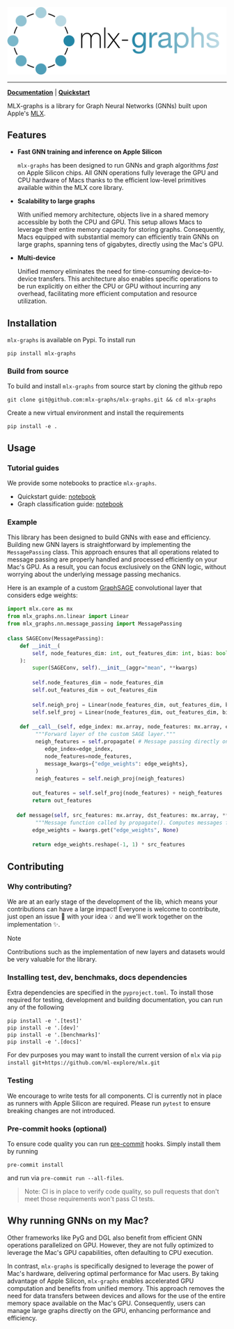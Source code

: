 ![mlx-graphs logo](docs/source/_static/logo.svg)
______________________________________________________________________

**[Documentation](https://mlx-graphs.github.io/mlx-graphs/)** | **[Quickstart](https://mlx-graphs.github.io/mlx-graphs/tutorials/quickstart.html)**

MLX-graphs is a library for Graph Neural Networks (GNNs) built upon Apple's [MLX](https://github.com/ml-explore/mlx).


## Features

- **Fast GNN training and inference on Apple Silicon**

   ``mlx-graphs`` has been designed to run GNNs and graph algorithms *fast* on Apple Silicon chips. All GNN operations
   fully leverage the GPU and CPU hardware of Macs thanks to the efficient low-level primitives
   available within the MLX core library.
- **Scalability to large graphs**

   With unified memory architecture, objects live in a shared memory accessible by both the CPU and GPU.
   This setup allows Macs to leverage their entire memory capacity for storing graphs.
   Consequently, Macs equipped with substantial memory can efficiently train GNNs on large graphs, spanning tens of gigabytes, directly using the Mac's GPU.
- **Multi-device**

   Unified memory eliminates the need for time-consuming device-to-device transfers.
   This architecture also enables specific operations to be run explicitly on either the CPU or GPU without incurring any overhead, facilitating more efficient computation and resource utilization.


## Installation
`mlx-graphs` is available on Pypi. To install run
```
pip install mlx-graphs
```
### Build from source

To build and install `mlx-graphs` from source start by cloning the github repo
```
git clone git@github.com:mlx-graphs/mlx-graphs.git && cd mlx-graphs
```
Create a new virtual environment and install the requirements
```
pip install -e .
```

## Usage

### Tutorial guides

We provide some notebooks to practice `mlx-graphs`.

- Quickstart guide: [notebook](https://mlx-graphs.github.io/mlx-graphs/tutorials/quickstart.html)
- Graph classification guide: [notebook](https://mlx-graphs.github.io/mlx-graphs/tutorials/graph_classification.html)

### Example
This library has been designed to build GNNs with ease and efficiency. Building new GNN layers is straightforward by implementing the `MessagePassing` class. This approach ensures that all operations related to message passing are properly handled and processed efficiently on your Mac's GPU. As a result, you can focus exclusively on the GNN logic, without worrying about the underlying message passing mechanics.

Here is an example of a custom [GraphSAGE](https://proceedings.neurips.cc/paper_files/paper/2017/file/5dd9db5e033da9c6fb5ba83c7a7ebea9-Paper.pdf) convolutional layer that considers edge weights:

```python
import mlx.core as mx
from mlx_graphs.nn.linear import Linear
from mlx_graphs.nn.message_passing import MessagePassing

class SAGEConv(MessagePassing):
    def __init__(
        self, node_features_dim: int, out_features_dim: int, bias: bool = True, **kwargs
    ):
        super(SAGEConv, self).__init__(aggr="mean", **kwargs)

        self.node_features_dim = node_features_dim
        self.out_features_dim = out_features_dim

        self.neigh_proj = Linear(node_features_dim, out_features_dim, bias=False)
        self.self_proj = Linear(node_features_dim, out_features_dim, bias=bias)

    def __call__(self, edge_index: mx.array, node_features: mx.array, edge_weights: mx.array) -> mx.array:
         """Forward layer of the custom SAGE layer."""
         neigh_features = self.propagate( # Message passing directly on GPU
            edge_index=edge_index,
            node_features=node_features,
            message_kwargs={"edge_weights": edge_weights},
         )
         neigh_features = self.neigh_proj(neigh_features)

        out_features = self.self_proj(node_features) + neigh_features
        return out_features

   def message(self, src_features: mx.array, dst_features: mx.array, **kwargs) -> mx.array:
         """Message function called by propagate(). Computes messages for all edges in the graph."""
        edge_weights = kwargs.get("edge_weights", None)

        return edge_weights.reshape(-1, 1) * src_features
```

## Contributing
### Why contributing?

We are at an early stage of the development of the lib, which means your contributions can have a large impact!
Everyone is welcome to contribute, just open an issue 📝 with your idea 💡 and we'll work together on the implementation ✨.

> [!NOTE]
> Contributions such as the implementation of new layers and datasets would be very valuable for the library.

### Installing test, dev, benchmaks, docs dependencies
Extra dependencies are specified in the `pyproject.toml`.
To install those required for testing, development and building documentation, you can run any of the following
```
pip install -e '.[test]'
pip install -e '.[dev]'
pip install -e '.[benchmarks]'
pip install -e '.[docs]'
```
For dev purposes you may want to install the current version of `mlx` via `pip install git+https://github.com/ml-explore/mlx.git`

### Testing
We encourage to write tests for all components. CI is currently not in place as runners with Apple Silicon are required.
Please run `pytest` to ensure breaking changes are not introduced.


### Pre-commit hooks (optional)
To ensure code quality you can run [pre-commit](https://pre-commit.com) hooks. Simply install them by running
```
pre-commit install
```
and run via `pre-commit run --all-files`.

> Note: CI is in place to verify code quality, so pull requests that don't meet those requirements won't pass CI tests.


## Why running GNNs on my Mac?

Other frameworks like PyG and DGL also benefit from efficient GNN operations parallelized on GPU. However, they are not fully optimized to leverage the Mac's GPU capabilities, often defaulting to CPU execution.

In contrast, `mlx-graphs` is specifically designed to leverage the power of Mac's hardware, delivering optimal performance for Mac users. By taking advantage of Apple Silicon, `mlx-graphs` enables accelerated GPU computation and benefits from unified memory. This approach removes the need for data transfers between devices and allows for the use of the entire memory space available on the Mac's GPU. Consequently, users can manage large graphs directly on the GPU, enhancing performance and efficiency.
